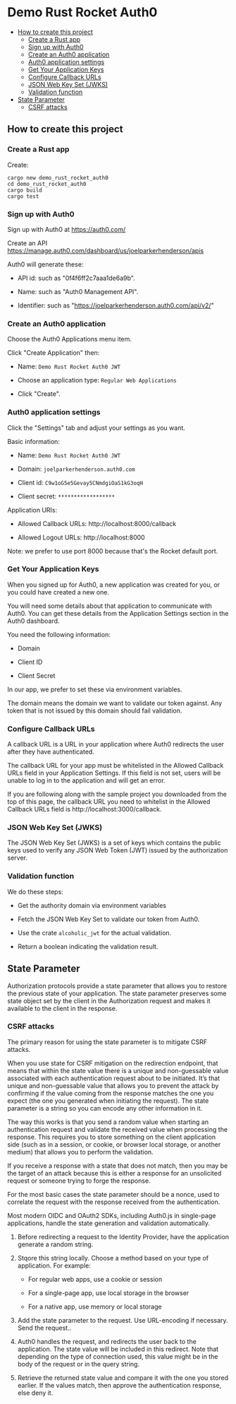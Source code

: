 # Demo Rust Rocket Auth0

* [How to create this project](#how-to-create-this-project)
  * [Create a Rust app](#create-a-rust-app)
  * [Sign up with Auth0](#sign-up-with-auth0)
  * [Create an Auth0 application](#create-an-auth0-application)
  * [Auth0 application settings](#auth0-application-settings)
  * [Get Your Application Keys](#get-your-application-keys)
  * [Configure Callback URLs](#configure-callback-urls)
  * [JSON Web Key Set (JWKS)](#json-web-key-set-jwks)
  * [Validation function](#validation-function)
* [State Parameter](#state-parameter)
  * [CSRF attacks](#csrf-attacks)


## How to create this project


### Create a Rust app

Create:
```
cargo new demo_rust_rocket_auth0
cd demo_rust_rocket_auth0
cargo build
cargo test
```

### Sign up with Auth0

Sign up with Auth0 at https://auth0.com/

Create an API https://manage.auth0.com/dashboard/us/joelparkerhenderson/apis

Auth0 will generate these:

* API id: such as "0f4f6ff2c7aaa1de6a9b".

* Name: such as "Auth0 Management API". 

* Identifier: such as "https://joelparkerhenderson.auth0.com/api/v2/"


### Create an Auth0 application

Choose the Auth0 Applications menu item.

Click "Create Application" then:

* Name: `Demo Rust Rocket Auth0 JWT`

* Choose an application type: `Regular Web Applications`

* Click "Create".


### Auth0 application settings

Click the "Settings" tab and adjust your settings as you want.

Basic information:

* Name: `Demo Rust Rocket Auth0 JWT`

* Domain: `joelparkerhenderson.auth0.com`

* Client id: `C9w1oG5e5Gevay5CNmdgiOaS1kG3oqH`

* Client secret: `******************`

Application URIs:

* Allowed Callback URLs: http://localhost:8000/callback

* Allowed Logout URLs: http://localhost:8000

Note: we prefer to use port 8000 because that's the Rocket default port.


### Get Your Application Keys

When you signed up for Auth0, a new application was created for you, or you
could have created a new one.

You will need some details about that application to communicate with Auth0. You
can get these details from the Application Settings section in the Auth0
dashboard.

You need the following information:

* Domain

* Client ID

* Client Secret

In our app, we prefer to set these via environment variables.

The domain means the domain we want to validate our token against. Any token that is not issued by this domain should fail validation. 


### Configure Callback URLs

A callback URL is a URL in your application where Auth0 redirects the user after
they have authenticated.

The callback URL for your app must be whitelisted in the Allowed Callback URLs
field in your Application Settings. If this field is not set, users will be
unable to log in to the application and will get an error.

If you are following along with the sample project you downloaded from the top
of this page, the callback URL you need to whitelist in the Allowed Callback
URLs field is http://localhost:3000/callback.


### JSON Web Key Set (JWKS)

The JSON Web Key Set (JWKS) is a set of keys which contains the public keys used to verify any JSON Web Token (JWT) issued by the authorization server.


### Validation function

We do these steps:

* Get the authority domain via environment variables

* Fetch the JSON Web Key Set to validate our token from Auth0. 

* Use the crate `alcoholic_jwt` for the actual validation. 

* Return a boolean indicating the validation result.


## State Parameter

Authorization protocols provide a state parameter that allows you to restore the previous state of your application. The state parameter preserves some state object set by the client in the Authorization request and makes it available to the client in the response.


### CSRF attacks

The primary reason for using the state parameter is to mitigate CSRF attacks.

When you use state for CSRF mitigation on the redirection endpoint, that means that within the state value there is a unique and non-guessable value associated with each authentication request about to be initiated. It’s that unique and non-guessable value that allows you to prevent the attack by confirming if the value coming from the response matches the one you expect (the one you generated when initiating the request). The state parameter is a string so you can encode any other information in it.

The way this works is that you send a random value when starting an authentication request and validate the received value when processing the response. This requires you to store something on the client application side (such as in a session, or cookie, or browser local storage, or another medium) that allows you to perform the validation.

 If you receive a response with a state that does not match, then you may be the target of an attack because this is either a response for an unsolicited request or someone trying to forge the response.

For the most basic cases the state parameter should be a nonce, used to correlate the request with
the response received from the authentication.

Most modern OIDC and OAuth2 SDKs, including Auth0.js in single-page
applications, handle the state generation and validation automatically.

1. Before redirecting a request to the Identity Provider, have the application
   generate a random string.

2. Stqore this string locally. Choose a method based on your type of application. For example:

    * For regular web apps, use a cookie or session

    * For a single-page app, use local storage in the browser

    * For a native app, use memory or local storage

3. Add the state parameter to the request. Use URL-encoding if necessary. Send the request..

4. Auth0 handles the request, and redirects the user back to the application. The state value will be included in this redirect. Note that depending on the type of connection used, this value might be in the body of the request or in the query string.

5. Retrieve the returned state value and compare it with the one you stored earlier. If the values match, then approve the authentication response, else deny it.
